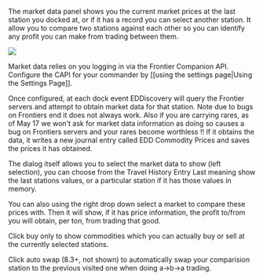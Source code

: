 The market data panel shows you the current market prices at the last station you docked at, or if it has a record you can select another station.  It allow you to compare two stations against each other so you can identify any profit you can make from trading between them.

![](http://i.imgur.com/i6zWbB4.png)

Market data relies on you logging in via the Frontier Companion API.  Configure the CAPI for your commander by [[using the settings page|Using the Settings Page]].

Once configured, at each dock event EDDiscovery will query the Frontier servers and attempt to obtain market data for that station.  Note due to bugs on Frontiers end it does not always work.  Also if you are carrying rares, as of May 17 we won't ask for market data information as doing so causes a bug on Frontiers servers and your rares become worthless !!  If it obtains the data, it writes a new journal entry called EDD Commodity Prices and saves the prices it has obtained.

The dialog itself allows you to select the market data to show (left selection), you can choose from the Travel History Entry Last meaning show the last stations values, or a particular station if it has those values in memory.  

You can also using the right drop down select a market to compare these prices with. Then it will show, if it has price information, the profit to/from you will obtain, per ton, from trading that good.

Click buy only to show commodities which you can actually buy or sell at the currently selected stations.

Click auto swap (8.3+, not shown) to automatically swap your comparision station to the previous visited one when doing a->b->a trading.
